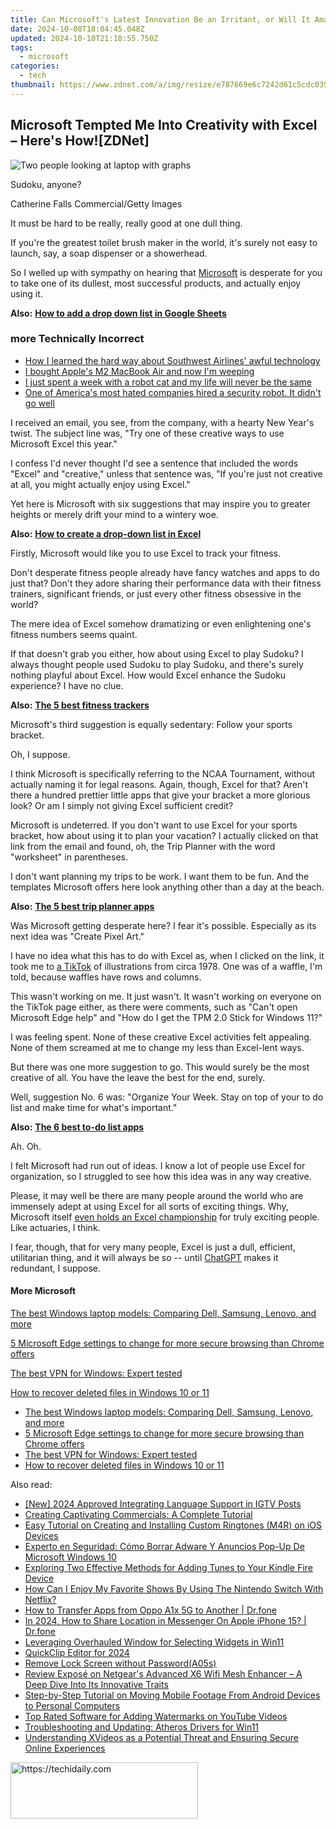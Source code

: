 ```yaml
---
title: Can Microsoft's Latest Innovation Be an Irritant, or Will It Amaze Us? Exploring Perspectives on ZDNET
date: 2024-10-08T18:04:45.048Z
updated: 2024-10-10T21:18:55.750Z
tags:
  - microsoft
categories:
  - tech
thumbnail: https://www.zdnet.com/a/img/resize/e787669e6c7242d61c5cdc0393383cf07a6b6992/2022/08/30/0034da82-fd39-4446-9ed9-f7a1f9fca2c7/screen-shot-2022-08-29-at-5-20-27-pm.png?width=278&height=156&fit=crop&format=pjpg&auto=webp
---
```


## Microsoft Tempted Me Into Creativity with Excel – Here's How![ZDNet]

![Two people looking at laptop with graphs](https://www.zdnet.com/a/img/resize/eafd1a387bb7e6b0265f3284c302e0f46ce07339/2023/02/03/af3b58e0-11c8-4c69-a84b-e91c7dc510eb/gettyimages-1441723112.jpg?auto=webp&width=1280)

Sudoku, anyone?

Catherine Falls Commercial/Getty Images

It must be hard to be really, really good at one dull thing.

If you're the greatest toilet brush maker in the world, it's surely not easy to launch, say, a soap dispenser or a showerhead.

So I welled up with sympathy on hearing that [Microsoft](https://www.zdnet.com/home-and-office/work-life/microsoft-teams-premium-is-getting-a-gpt-boost-via-openai/) is desperate for you to take one of its dullest, most successful products, and actually enjoy using it.

**Also:** [**How to add a drop down list in Google Sheets**](https://www.zdnet.com/home-and-office/work-life/how-to-add-a-drop-down-list-in-google-sheets/)

### more Technically Incorrect

* [How I learned the hard way about Southwest Airlines' awful technology](https://www.zdnet.com/article/how-i-learned-the-hard-way-about-southwest-airlines-awful-technology/)
* [I bought Apple's M2 MacBook Air and now I'm weeping](https://www.zdnet.com/article/i-bought-apples-m2-macbook-air-and-now-im-weeping/)
* [I just spent a week with a robot cat and my life will never be the same](https://www.zdnet.com/article/i-just-spent-a-week-with-a-robot-cat-and-my-life-will-never-be-the-same/)
* [One of America's most hated companies hired a security robot. It didn't go well](https://www.zdnet.com/article/one-of-americas-most-hated-companies-hired-a-security-robot-it-didnt-go-well/)

I received an email, you see, from the company, with a hearty New Year's twist. The subject line was, "Try one of these creative ways to use Microsoft Excel this year." 

I confess I'd never thought I'd see a sentence that included the words "Excel" and "creative," unless that sentence was, "If you're just not creative at all, you might actually enjoy using Excel." 

Yet here is Microsoft with six suggestions that may inspire you to greater heights or merely drift your mind to a wintery woe.

**Also:** [**How to create a drop-down list in Excel**](https://www.zdnet.com/home-and-office/work-life/how-to-create-a-drop-down-list-in-excel/)

Firstly, Microsoft would like you to use Excel to track your fitness. 

Don't desperate fitness people already have fancy watches and apps to do just that? Don't they adore sharing their performance data with their fitness trainers, significant friends, or just every other fitness obsessive in the world? 

The mere idea of Excel somehow dramatizing or even enlightening one's fitness numbers seems quaint.

If that doesn't grab you either, how about using Excel to play Sudoku? I always thought people used Sudoku to play Sudoku, and there's surely nothing playful about Excel. How would Excel enhance the Sudoku experience? I have no clue.

**Also:** [**The 5 best fitness trackers**](https://www.zdnet.com/article/best-fitness-tracker/) 

Microsoft's third suggestion is equally sedentary: Follow your sports bracket.

Oh, I suppose. 

I think Microsoft is specifically referring to the NCAA Tournament, without actually naming it for legal reasons. Again, though, Excel for that? Aren't there a hundred prettier little apps that give your bracket a more glorious look? Or am I simply not giving Excel sufficient credit?

Microsoft is undeterred. If you don't want to use Excel for your sports bracket, how about using it to plan your vacation? I actually clicked on that link from the email and found, oh, the Trip Planner with the word "worksheet" in parentheses. 

I don't want planning my trips to be work. I want them to be fun. And the templates Microsoft offers here look anything other than a day at the beach.

**Also:** [**The 5 best trip planner apps**](https://www.zdnet.com/article/best-trip-planner-app/)

Was Microsoft getting desperate here? I fear it's possible. Especially as its next idea was "Create Pixel Art." 

I have no idea what this has to do with Excel as, when I clicked on the link, it took me to [a TikTok](https://www.tiktok.com/@microsoft365/video/7017812421733633285?ocid=cmm50bixyyq) of illustrations from circa 1978\. One was of a waffle, I'm told, because waffles have rows and columns. 

This wasn't working on me. It just wasn't. It wasn't working on everyone on the TikTok page either, as there were comments, such as "Can't open Microsoft Edge help" and "How do I get the TPM 2.0 Stick for Windows 11?"

I was feeling spent. None of these creative Excel activities felt appealing. None of them screamed at me to change my less than Excel-lent ways.

But there was one more suggestion to go. This would surely be the most creative of all. You have the leave the best for the end, surely.

Well, suggestion No. 6 was: "Organize Your Week. Stay on top of your to do list and make time for what's important."

**Also:** [**The 6 best to-do list apps**](https://www.zdnet.com/home-and-office/work-life/best-to-do-list-app/)

Ah. Oh.

I felt Microsoft had run out of ideas. I know a lot of people use Excel for organization, so I struggled to see how this idea was in any way creative.

Please, it may well be there are many people around the world who are immensely adept at using Excel for all sorts of exciting things. Why, Microsoft itself [even holds an Excel championship](https://www.zdnet.com/article/i-just-watched-microsoft-try-to-make-excel-exciting-recovery-wont-be-easy/) for truly exciting people. Like actuaries, I think.

I fear, though, that for very many people, Excel is just a dull, efficient, utilitarian thing, and it will always be so -- until [ChatGPT](https://www.zdnet.com/article/chatgpts-next-big-challenge-helping-microsoft-to-challenge-google-search/) makes it redundant, I suppose.

#### More Microsoft

[The best Windows laptop models: Comparing Dell, Samsung, Lenovo, and more](https://www.zdnet.com/article/best-windows-laptop/ "The best Windows laptop models: Comparing Dell, Samsung, Lenovo, and more")

[5 Microsoft Edge settings to change for more secure browsing than Chrome offers](https://www.zdnet.com/article/5-microsoft-edge-settings-to-change-for-more-secure-browsing-than-chrome-offers/ "5 Microsoft Edge settings to change for more secure browsing than Chrome offers")

[The best VPN for Windows: Expert tested](https://www.zdnet.com/article/best-vpn-for-windows-pc/ "The best VPN for Windows: Expert tested")

[How to recover deleted files in Windows 10 or 11](https://www.zdnet.com/article/how-to-recover-deleted-files-in-windows-10-or-11/ "How to recover deleted files in Windows 10 or 11")

* [The best Windows laptop models: Comparing Dell, Samsung, Lenovo, and more](https://www.zdnet.com/article/best-windows-laptop/ "The best Windows laptop models: Comparing Dell, Samsung, Lenovo, and more")
* [5 Microsoft Edge settings to change for more secure browsing than Chrome offers](https://www.zdnet.com/article/5-microsoft-edge-settings-to-change-for-more-secure-browsing-than-chrome-offers/ "5 Microsoft Edge settings to change for more secure browsing than Chrome offers")
* [The best VPN for Windows: Expert tested](https://www.zdnet.com/article/best-vpn-for-windows-pc/ "The best VPN for Windows: Expert tested")
* [How to recover deleted files in Windows 10 or 11](https://www.zdnet.com/article/how-to-recover-deleted-files-in-windows-10-or-11/ "How to recover deleted files in Windows 10 or 11")

<ins class="adsbygoogle"
     style="display:block"
     data-ad-format="autorelaxed"
     data-ad-client="ca-pub-7571918770474297"
     data-ad-slot="1223367746"></ins>

<ins class="adsbygoogle"
     style="display:block"
     data-ad-client="ca-pub-7571918770474297"
     data-ad-slot="8358498916"
     data-ad-format="auto"
     data-full-width-responsive="true"></ins>

<span class="atpl-alsoreadstyle">Also read:</span>
<div><ul>
<li><a href="https://instagram-video-recordings.techidaily.com/new-2024-approved-integrating-language-support-in-igtv-posts/"><u>[New] 2024 Approved Integrating Language Support in IGTV Posts</u></a></li>
<li><a href="https://win-community.techidaily.com/creating-captivating-commercials-a-complete-tutorial/"><u>Creating Captivating Commercials: A Complete Tutorial</u></a></li>
<li><a href="https://win-community.techidaily.com/easy-tutorial-on-creating-and-installing-custom-ringtones-m4r-on-ios-devices/"><u>Easy Tutorial on Creating and Installing Custom Ringtones (M4R) on iOS Devices</u></a></li>
<li><a href="https://win-community.techidaily.com/experto-en-seguridad-como-borrar-adware-y-anuncios-pop-up-de-microsoft-windows-10/"><u>Experto en Seguridad: Cómo Borrar Adware Y Anuncios Pop-Up De Microsoft Windows 10</u></a></li>
<li><a href="https://win-community.techidaily.com/exploring-two-effective-methods-for-adding-tunes-to-your-kindle-fire-device/"><u>Exploring Two Effective Methods for Adding Tunes to Your Kindle Fire Device</u></a></li>
<li><a href="https://tech-recovery.techidaily.com/how-can-i-enjoy-my-favorite-shows-by-using-the-nintendo-switch-with-netflix/"><u>How Can I Enjoy My Favorite Shows By Using The Nintendo Switch With Netflix?</u></a></li>
<li><a href="https://blog-min.techidaily.com/how-to-transfer-apps-from-oppo-a1x-5g-to-another-drfone-by-drfone-transfer-from-android-transfer-from-android/"><u>How to Transfer Apps from Oppo A1x 5G to Another | Dr.fone</u></a></li>
<li><a href="https://review-topics.techidaily.com/in-2024-how-to-share-location-in-messenger-on-apple-iphone-15-drfone-by-drfone-virtual-ios/"><u>In 2024, How to Share Location in Messenger On Apple iPhone 15? | Dr.fone</u></a></li>
<li><a href="https://win11.techidaily.com/leveraging-overhauled-window-for-selecting-widgets-in-win11/"><u>Leveraging Overhauled Window for Selecting Widgets in Win11</u></a></li>
<li><a href="https://ai-video-apps.techidaily.com/quickclip-editor-for-2024/"><u>QuickClip Editor for 2024</u></a></li>
<li><a href="https://techidaily.com/remove-lock-screen-without-passworda05s-by-drfone-android-unlock-android-unlock/"><u>Remove Lock Screen without Password(A05s)</u></a></li>
<li><a href="https://ai-editing-video.techidaily.com/review-expose-on-netgears-advanced-x6-wifi-mesh-enhancer-a-deep-dive-into-its-innovative-traits/"><u>Review Exposé on Netgear's Advanced X6 Wifi Mesh Enhancer – A Deep Dive Into Its Innovative Traits</u></a></li>
<li><a href="https://win-community.techidaily.com/step-by-step-tutorial-on-moving-mobile-footage-from-android-devices-to-personal-computers/"><u>Step-by-Step Tutorial on Moving Mobile Footage From Android Devices to Personal Computers</u></a></li>
<li><a href="https://win-community.techidaily.com/top-rated-software-for-adding-watermarks-on-youtube-videos/"><u>Top Rated Software for Adding Watermarks on YouTube Videos</u></a></li>
<li><a href="https://driver-install.techidaily.com/troubleshooting-and-updating-atheros-drivers-for-win11/"><u>Troubleshooting and Updating: Atheros Drivers for Win11</u></a></li>
<li><a href="https://win-community.techidaily.com/understanding-xvideos-as-a-potential-threat-and-ensuring-secure-online-experiences/"><u>Understanding XVideos as a Potential Threat and Ensuring Secure Online Experiences</u></a></li>
</ul></div>

<!-- affiliate ads begin -->
<a href="https://aligracehair.sjv.io/c/5597632/1902273/19272" target="_top" id="1902273">
  <img src="//a.impactradius-go.com/display-ad/19272-1902273" border="0" alt="https://techidaily.com" width="300" height="90"/>
</a>
<img height="0" width="0" src="https://aligracehair.sjv.io/i/5597632/1902273/19272" style="position:absolute;visibility:hidden;" border="0" />
<!-- affiliate ads end -->

